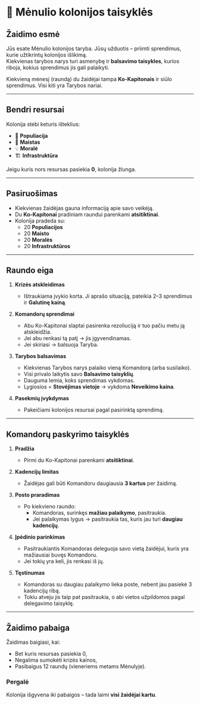 # 🌙 Mėnulio kolonijos taisyklės

## Žaidimo esmė
Jūs esate Mėnulio kolonijos taryba. Jūsų užduotis – priimti sprendimus, kurie užtikrintų kolonijos išlikimą.  
Kiekvienas tarybos narys turi asmenybę ir **balsavimo taisykles**, kurios riboja, kokius sprendimus jis gali palaikyti.  

Kiekvieną mėnesį (raundą) du žaidėjai tampa **Ko-Kapitonais** ir siūlo sprendimus. Visi kiti yra Tarybos nariai.

---

## Bendri resursai
Kolonija stebi keturis išteklius:

- 👥 **Populiacija**  
- 🍞 **Maistas**  
- 💡 **Moralė**  
- 🏗️ **Infrastruktūra**

Jeigu kuris nors resursas pasiekia **0**, kolonija žlunga.  

---

## Pasiruošimas
- Kiekvienas žaidėjas gauna informaciją apie savo veikėją.  
- Du **Ko-Kapitonai** pradiniam raundui parenkami **atsitiktinai**.  
- Kolonija pradeda su:  
  - 20 **Populiacijos**  
  - 20 **Maisto**  
  - 20 **Moralės**  
  - 20 **Infrastruktūros**

---

## Raundo eiga
1. **Krizės atskleidimas**  
   - Ištraukiama įvykio korta. Ji aprašo situaciją, pateikia 2–3 sprendimus ir **Galutinę kainą**.  

2. **Komandorų sprendimai**  
   - Abu Ko-Kapitonai slaptai pasirenka rezoliuciją ir tuo pačiu metu ją atskleidžia.  
   - Jei abu renkasi tą patį → jis įgyvendinamas.  
   - Jei skiriasi → balsuoja Taryba.  

3. **Tarybos balsavimas**  
   - Kiekvienas Tarybos narys palaiko vieną Komandorą (arba susilaiko).  
   - Visi privalo laikytis savo **Balsavimo taisyklių**.  
   - Dauguma lemia, koks sprendimas vykdomas.  
   - Lygiosios = **Stovėjimas vietoje** → vykdoma **Neveikimo kaina**.  

4. **Pasekmių įvykdymas**  
   - Pakeičiami kolonijos resursai pagal pasirinktą sprendimą.  

---

## Komandorų paskyrimo taisyklės
1. **Pradžia**  
   - Pirmi du Ko-Kapitonai parenkami **atsitiktinai**.  

2. **Kadencijų limitas**  
   - Žaidėjas gali būti Komandoru daugiausia **3 kartus** per žaidimą.  

3. **Posto praradimas**  
   - Po kiekvieno raundo:  
     - Komandoras, surinkęs **mažiau palaikymo**, pasitraukia.  
     - Jei palaikymas lygus → pasitraukia tas, kuris jau turi **daugiau kadencijų**.  

4. **Įpėdinio parinkimas**  
   - Pasitraukiantis Komandoras deleguoja savo vietą žaidėjui, kuris yra mažiausiai buvęs Komandoru.  
   - Jei tokių yra keli, jis renkasi iš jų.  

5. **Tęstinumas**  
   - Komandoras su daugiau palaikymo lieka poste, nebent jau pasiekė 3 kadencijų ribą.  
   - Tokiu atveju jis taip pat pasitraukia, o abi vietos užpildomos pagal delegavimo taisyklę.  

---

## Žaidimo pabaiga
Žaidimas baigiasi, kai:

- Bet kuris resursas pasiekia 0,  
- Negalima sumokėti krizės kainos,  
- Pasibaigus 12 raundų (vieneriems metams Mėnulyje).  

### Pergalė
Kolonija išgyvena iki pabaigos – tada laimi **visi žaidėjai kartu**.  
